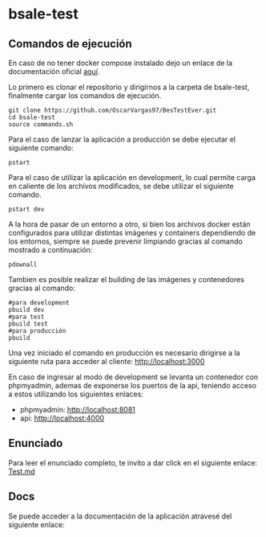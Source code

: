 # bsale-test


## Comandos de ejecución
En caso de no tener docker compose instalado dejo un enlace de la documentación oficial [aquí](https://docs.docker.com/compose/install/).

Lo primero es clonar el repositorio y dirigirnos a la carpeta de bsale-test, finalmente cargar los comandos de ejecución.
```console
git clone https://github.com/OscarVargas97/BesTestEver.git
cd bsale-test
source commands.sh
```
Para el caso de lanzar la aplicación a producción se debe ejecutar el siguiente comando: 
```console
pstart
```
Para el caso de utilizar la aplicación en development, lo cual permite carga en caliente de los archivos modificados, se debe utilizar el siguiente comando.
```console
pstart dev
```
A la hora de pasar de un entorno a otro, si bien los archivos docker están configurados para utilizar distintas imágenes y containers dependiendo de los entornos, siempre se puede prevenir limpiando gracias al comando mostrado a continuación: 
```console
pdownall
```
Tambien es posible realizar el building de las imágenes y contenedores gracias al comando:
```console
#para development
pbuild dev
#para test
pbuild test
#para producción
pbuild
```

Una vez iniciado el comando en producción es necesario dirigirse a la siguiente ruta para acceder al cliente:
[http://localhost:3000](http://localhost:3000)

En caso de ingresar al modo de development se levanta un contenedor con phpmyadmin, ademas de exponerse los puertos de la api, teniendo acceso a estos utilizando los siguientes enlaces:

- phpmyadmin: [http://localhost:8081](http://localhost:8081)
- api: [http://localhost:4000](http://localhost:4000)
## Enunciado

Para leer el enunciado completo, te invito a dar click en el siguiente enlace: [Test.md](docs/test.md)

## Docs
Se puede acceder a la documentación de la aplicación atravesé del siguiente enlace:
